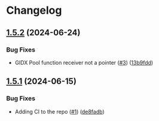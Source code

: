 # Changelog

## [1.5.2](https://github.com/maladroitthief/caravan/compare/v1.5.1...v1.5.2) (2024-06-24)


### Bug Fixes

* GIDX Pool function receiver not a pointer ([#3](https://github.com/maladroitthief/caravan/issues/3)) ([13b9fdd](https://github.com/maladroitthief/caravan/commit/13b9fddfd9a6a12f80f03afaf9438ab44a46bd32))

## [1.5.1](https://github.com/maladroitthief/caravan/compare/v1.5.0...v1.5.1) (2024-06-15)


### Bug Fixes

* Adding CI to the repo ([#1](https://github.com/maladroitthief/caravan/issues/1)) ([de8fadb](https://github.com/maladroitthief/caravan/commit/de8fadb1c9c051b840c680cc4f28cc794514b984))
